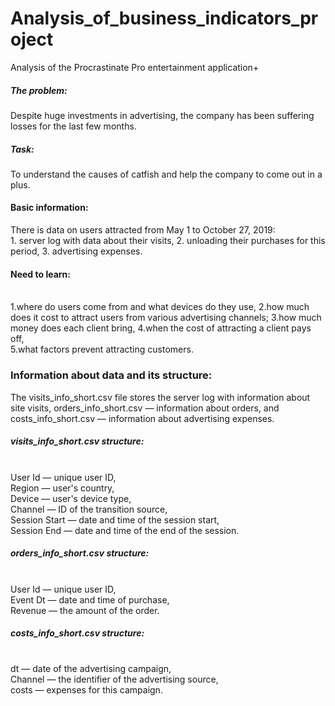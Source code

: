 # Analysis_of_business_indicators_project
Analysis of the Procrastinate Pro entertainment application+
##### The problem:
Despite huge investments in advertising, the company has been suffering losses for the last few months.
##### Task:
To understand the causes of catfish and help the company to come out in a plus.
#### Basic information:
There is data on users attracted from May 1 to October 27, 2019:
<br>1. server log with data about their visits,
2. unloading their purchases for this period,
3. advertising expenses.
#### Need to learn:
<br>1.where do users come from and what devices do they use,
2.how much does it cost to attract users from various advertising channels;
3.how much money does each client bring,
4.when the cost of attracting a client pays off,
<br>5.what factors prevent attracting customers.
### Information about data and its structure:
The visits_info_short.csv file stores the server log with information about site visits, orders_info_short.csv — information about orders, and costs_info_short.csv — information about advertising expenses.
##### visits_info_short.csv structure:
<br>User Id — unique user ID,
<br>Region — user's country,
<br>Device — user's device type,
<br>Channel — ID of the transition source,
<br>Session Start — date and time of the session start,
<br>Session End — date and time of the end of the session.
##### orders_info_short.csv structure:
<br>User Id — unique user ID,
<br>Event Dt — date and time of purchase,
<br>Revenue — the amount of the order.
##### costs_info_short.csv structure:
<br>dt — date of the advertising campaign,
<br>Channel — the identifier of the advertising source,
<br>costs — expenses for this campaign.
